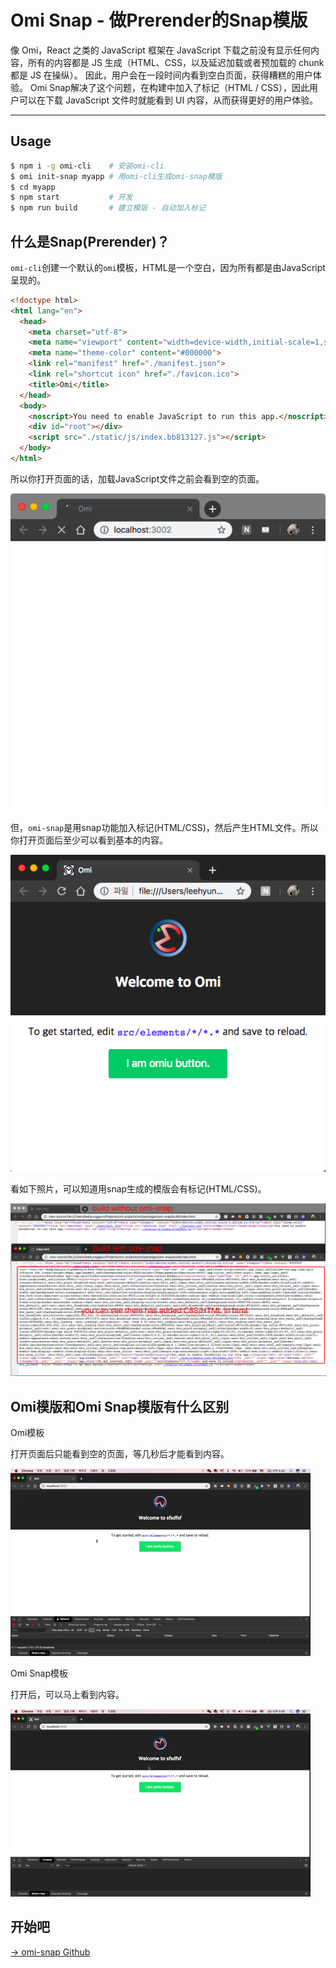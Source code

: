 # Omi Snap - 做Prerender的Snap模版

像 Omi，React 之类的 JavaScript 框架在 JavaScript 下载之前没有显示任何内容，所有的内容都是 JS 生成（HTML、CSS，以及延迟加载或者预加载的 chunk 都是 JS 在操纵）。 因此，用户会在一段时间内看到空白页面，获得糟糕的用户体验。 Omi Snap解决了这个问题，在构建中加入了标记（HTML / CSS），因此用户可以在下载 JavaScript 文件时就能看到 UI 内容，从而获得更好的用户体验。

---

## Usage

```bash
$ npm i -g omi-cli    # 安装omi-cli
$ omi init-snap myapp # 用omi-cli生成omi-snap模版
$ cd myapp
$ npm start           # 开发   
$ npm run build       # 建立模版 - 自动加入标记
```

## 什么是Snap(Prerender)？

`omi-cli`创建一个默认的`omi`模板，HTML是一个空白，因为所有都是由JavaScript呈现的。

```html
<!doctype html>
<html lang="en">
  <head>
    <meta charset="utf-8">
    <meta name="viewport" content="width=device-width,initial-scale=1,shrink-to-fit=no">
    <meta name="theme-color" content="#000000">
    <link rel="manifest" href="./manifest.json">
    <link rel="shortcut icon" href="./favicon.ico">
    <title>Omi</title>
  </head>
  <body>
    <noscript>You need to enable JavaScript to run this app.</noscript>
    <div id="root"></div>
    <script src="./static/js/index.bb813127.js"></script>
  </body>
</html>
```

所以你打开页面的话，加载JavaScript文件之前会看到空的页面。

![blank](../assets/omi-snap/blank.png)

但，`omi-snap`是用snap功能加入标记(HTML/CSS)，然后产生HTML文件。所以你打开页面后至少可以看到基本的内容。

![initial](../assets/omi-snap/initial.png)

看如下照片，可以知道用snap生成的模版会有标记(HTML/CSS)。

![html](../assets/omi-snap/comapre-snap-before-after.png)

## Omi模版和Omi Snap模版有什么区别

Omi模板

打开页面后只能看到空的页面，等几秒后才能看到内容。

![omi-template](../assets/omi-snap/omi.gif)

Omi Snap模板

打开后，可以马上看到内容。

![omi-snap-template](../assets/omi-snap/omi-snap.gif)

## 开始吧

[→ omi-snap Github](https://github.com/Tencent/omi/tree/master/packages/omi-snap)

